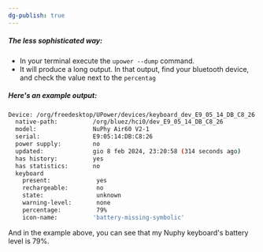 ```yaml
---
dg-publish: true
---
```

##### The less sophisticated way:
- In your terminal execute the `upower --dump` command.
- It will produce a long output. In that output, find your bluetooth device, and check the value next to the `percentag`
##### Here's an example output:
```bash
Device: /org/freedesktop/UPower/devices/keyboard_dev_E9_05_14_DB_C8_26
  native-path:          /org/bluez/hci0/dev_E9_05_14_DB_C8_26
  model:                NuPhy Air60 V2-1
  serial:               E9:05:14:DB:C8:26
  power supply:         no
  updated:              gio 8 feb 2024, 23:20:58 (314 seconds ago)
  has history:          yes
  has statistics:       no
  keyboard
    present:             yes
    rechargeable:        no
    state:               unknown
    warning-level:       none
    percentage:          79%
    icon-name:          'battery-missing-symbolic'
```
And in the example above, you can see that my Nuphy keyboard's battery level is 79%.